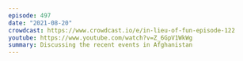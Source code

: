 ```yaml
---
episode: 497
date: "2021-08-20"
crowdcast: https://www.crowdcast.io/e/in-lieu-of-fun-episode-122
youtube: https://www.youtube.com/watch?v=Z_6GpV1WkWg
summary: Discussing the recent events in Afghanistan
---
```


